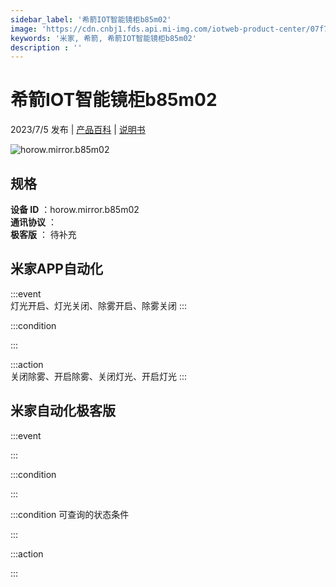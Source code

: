 ```yaml
---
sidebar_label: '希箭IOT智能镜柜b85m02'
image: 'https://cdn.cnbj1.fds.api.mi-img.com/iotweb-product-center/07f710c988b8396ee23c9209ec178fb0_1679388967958.png?GalaxyAccessKeyId=AKVGLQWBOVIRQ3XLEW&Expires=9223372036854775807&Signature=TGJCiT0OjXZNrKjsoew9xQi4XeE='
keywords: '米家, 希箭, 希箭IOT智能镜柜b85m02'
description : ''
---
```

# 希箭IOT智能镜柜b85m02

2023/7/5 发布 | [产品百科](https://home.mi.com/webapp/content/baike/product/index.html?model=horow.mirror.b85m02/) | [说明书](https://home.mi.com/views/introduction.html?model=horow.mirror.b85m02&region=cn)

![horow.mirror.b85m02](https://cdn.cnbj1.fds.api.mi-img.com/iotweb-product-center/07f710c988b8396ee23c9209ec178fb0_1679388967958.png?GalaxyAccessKeyId=AKVGLQWBOVIRQ3XLEW&Expires=9223372036854775807&Signature=TGJCiT0OjXZNrKjsoew9xQi4XeE=)

## 规格  
> 
**设备 ID** ：horow.mirror.b85m02  
**通讯协议** ：  
**极客版**  ： 待补充 


## 米家APP自动化  

:::event  
灯光开启、灯光关闭、除雾开启、除雾关闭
:::

:::condition  

:::

:::action   
关闭除雾、开启除雾、关闭灯光、开启灯光
:::

## 米家自动化极客版  

:::event  

:::

:::condition  

:::

:::condition 可查询的状态条件  

:::

:::action  

:::

        
